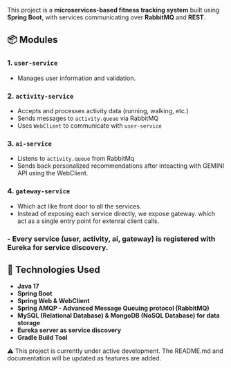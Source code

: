 This project is a **microservices-based fitness tracking system** built using **Spring Boot**, with services communicating over **RabbitMQ** and **REST**.

## 📦 Modules

### 1. `user-service`
- Manages user information and validation.

### 2. `activity-service`
- Accepts and processes activity data (running, walking, etc.)
- Sends messages to `activity.queue` via RabbitMQ
- Uses `WebClient` to communicate with `user-service`

### 3. `ai-service`
- Listens to `activity.queue` from RabbitMq
- Sends back personalized recommendations after inteacting with GEMINI API using the WebClient.

### 4. `gateway-service`
- Which act like front door to all the services.
- Instead of exposing each service directly, we expose gateway. which act as a single entry point for extenral client calls.

### - Every service (user, activity, ai, gateway) is registered with Eureka for service discovery.
  
## 🔧 Technologies Used
- **Java 17**
- **Spring Boot**
- **Spring Web & WebClient**
- **Spring AMQP - Advanced Message Queuing protocol (RabbitMQ)**
- **MySQL (Relational Database) & MongoDB (NoSQL Database) for data storage**
- **Eureka server as service discovery** 
- **Gradle Build Tool**

⚠️ This project is currently under active development.
The README.md and documentation will be updated as features are added.

